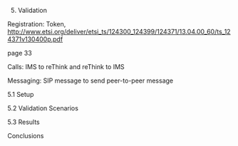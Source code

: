 
5. Validation

Registration: 
Token, 
http://www.etsi.org/deliver/etsi_ts/124300_124399/124371/13.04.00_60/ts_124371v130400p.pdf

page 33

Calls: IMS to reThink and reThink to IMS

Messaging: SIP message to send peer-to-peer message

5.1 Setup

5.2 Validation Scenarios

5.3 Results

Conclusions
